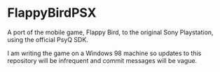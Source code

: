 # FlappyBirdPSX
A port of the mobile game, Flappy Bird, to the original Sony Playstation, using the official PsyQ SDK.

I am writing the game on a Windows 98 machine so updates to this repository will be infrequent and commit messages will be vague.
